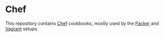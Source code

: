 # Chef

<!-- TODOs
migrate todos
migrate common cookbooks
clean up local cookbooks
samples? (kitchen)

windows firewall enable / disable
windows update configure idempotence
-->

This repository contains [Chef] cookbooks, mostly used by the [Packer] and [Vagrant] setups.

[Chef]: https://www.chef.io/chef/
[Packer]: https://github.com/gusztavvargadr/packer
[Vagrant]: https://github.com/gusztavvargadr/vagrant
